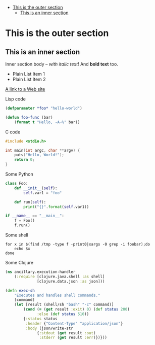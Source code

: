 - [This is the outer section](#orgb88c682)
  - [This is an inner section](#orgd69617c)



<a id="orgb88c682"></a>

# This is the outer section


<a id="orgd69617c"></a>

## This is an inner section

Inner section body &#x2013; *with italic text*! And **bold text** too.

-   Plain List Item 1
-   Plain List Item 2

[A link to a Web site](http://eigenhombre.com)

Lisp code

```lisp
(defparameter *foo* "hello-world")

(defun foo-func (bar)
    (format t "Hello, ~A~%" bar))
```

C code

```c
#include <stdio.h>

int main(int argc, char **argv) {
    puts("Hello, World!");
    return 0;
}
```

Some Python

```python
class Foo:
    def __init__(self):
        self.var1 = "foo"

    def run(self):
        print("{}".format(self.var1))

if __name__ == "__main__":
    f = Foo()
    f.run()
```

Some shell

```shell
for x in $(find /tmp -type f -print0|xargs -0 grep -i foobar);do
    echo $x
done
```

Some Clojure

```clojure
(ns ancillary.execution-handler
    (:require [clojure.java.shell :as shell]
              [clojure.data.json :as json]))

(defn exec-sh
    "Executes and handles shell commands."
    [command]
    (let [result (shell/sh "bash" "-c" command)]
        (cond (= (get result :exit) 0) (def status 200)
              :else (def status 510))
        {:status status
         :header {"Content-Type" "application/json"}
         :body (json/write-str
              {:stdout (get result :out)
               :stderr (get result :err)})}))
```
